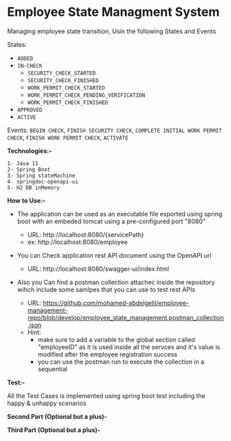 # Employee State Managment System

Managing employee state transition, Usin the following States and Events

States:
- `ADDED`
- `IN-CHECK`
  - `SECURITY_CHECK_STARTED`
  - `SECURITY_CHECK_FINISHED`
  - `WORK_PERMIT_CHECK_STARTED`
  - `WORK_PERMIT_CHECK_PENDING_VERIFICATION`
  - `WORK_PERMIT_CHECK_FINISHED`
- `APPROVED`
- `ACTIVE`  

Events:
`BEGIN CHECK`, `FINISH SECURITY CHECK`, `COMPLETE INITIAL WORK PERMIT CHECK`, `FINISH WORK PERMIT CHECK`, `ACTIVATE`

**Technologies:-**


    1- Java 11
    2- Spring Boot
    3- Spring stateMachine
    4- springdoc-openapi-ui
    5- H2 DB inMemory
    
 
 **How to Use:-**
 
- The application can be used as an executable file exported using spring boot with an embeded tomcat using a pre-configured port "8080"
 
     - URL: http://localhost:8080/{servicePath}
     - ex: http://localhost:8080/employee
     
- You can Check application rest API document using the OpenAPI url
    - URL: http://localhost:8080/swagger-ui/index.html
    
- Also you Can find a postman collection attachec inside the repository wihch include some samlpes that you can use to test rest APIs
    - URL: https://github.com/mohamed-abdelgelil/employee-management-repo/blob/develop/employee_state_management.postman_collection.json
    - Hint:
        - make sure to add a variable to the global section called "employeeID" as it is used inside all the servces and it's value is modified after the employee registration success
        - you can use the postman run to execute the collection in a sequential
        
        
**Test:-**

All the Test Cases is implemented using spring boot test including the happy & unhappy scenarios


**Second Part (Optional but a plus)-**


**Third Part (Optional but a plus)-**
